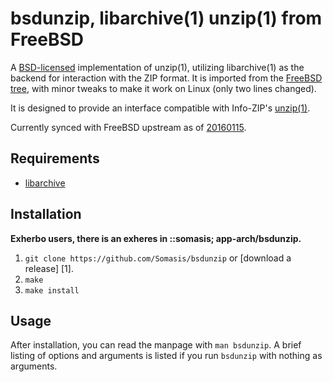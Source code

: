 # bsdunzip, libarchive(1) unzip(1) from FreeBSD

A [BSD-licensed](LICENSE) implementation of unzip(1), utilizing libarchive(1) as
the backend for interaction with the ZIP format. It is imported from the
[FreeBSD tree](https://github.com/freebsd/freebsd), with minor tweaks to make it
work on Linux (only two lines changed).

It is designed to provide an interface compatible with Info-ZIP's
[unzip(1)](http://www.info-zip.org/UnZip.html).

Currently synced with FreeBSD upstream as of [20160115].

## Requirements
- [libarchive](https://github.com/libarchive/libarchive)

## Installation
**Exherbo users, there is an exheres in ::somasis; app-arch/bsdunzip.**

1. `git clone https://github.com/Somasis/bsdunzip` or [download a release] [1].
2. `make`
3. `make install`

## Usage
After installation, you can read the manpage with `man bsdunzip`. A brief
listing of options and arguments is listed if you run `bsdunzip` with nothing as
arguments.

[20160115]: https://github.com/freebsd/freebsd/commit/4a483c2c396fcf156e04e080cce09e28143f5073
